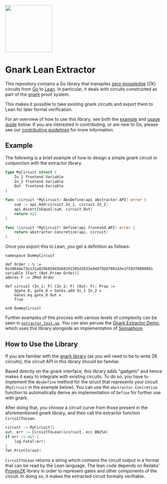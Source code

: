<a href="https://reilabs.io">
 <img width="150" src="https://github.com/reilabs/gnark-lean-extractor/assets/35899/5c2d97e7-8b17-4011-a934-8fb2aa77d5da" />
</a>


# Gnark Lean Extractor

This repository contains a Go library that transpiles
[zero-knowledge](https://en.wikipedia.org/wiki/Zero-knowledge_proof) (ZK)
circuits from [Go](https://go.dev) to [Lean](https://leanprover.github.io). In
particular, it deals with circuits constructed as part of the
[gnark](https://github.com/ConsenSys/gnark) proof system.

This makes it possible to take existing gnark circuits and export them to Lean
for later formal verification.

For an overview of how to use this library, see both the [example](#example) and
[usage guide](#how-to-use-the-library) below. If you are interested in
contributing, or are new to Go, please see our
[contributing guidelines](./CONTRIBUTING.md) for more information.

## Example

The following is a brief example of how to design a simple gnark circuit in
conjunction with the extractor library.

```go
type MyCircuit struct {
    In_1 frontend.Variable
    In_2 frontend.Variable
    Out  frontend.Variable
}

func (circuit *MyCircuit) AbsDefine(api abstractor.API) error {
    sum := api.Add(circuit.In_1, circuit.In_2)
    api.AssertIsEqual(sum, circuit.Out)
    return nil
}

func (circuit *MyCircuit) Define(api frontend.API) error {
    return abstractor.Concretize(api, circuit)
}
```

Once you export this to Lean, you get a definition as follows:

```lean
namespace DummyCircuit

def Order : ℕ := 0x30644e72e131a029b85045b68181585d2833e84879b9709143e1f593f0000001
variable [Fact (Nat.Prime Order)]
abbrev F := ZMod Order

def circuit (In_1: F) (In_2: F) (Out: F): Prop :=
    ∃gate_0, gate_0 = Gates.add In_1 In_2 ∧
    Gates.eq gate_0 Out ∧
    True

end DummyCircuit
```

Further examples of this process with various levels of complexity can be seen
in [`extractor_test.go`](./extractor/extractor_test.go). You can also peruse the
[Gnark Extractor Demo](https://github.com/reilabs/gnark-lean-demo), which uses
this library alongside an implementation of
[Semaphore](https://semaphore.appliedzkp.org).

## How to Use the Library

If you are familiar with the [gnark library](https://github.com/consensys/gnark)
(as you will need to be to write ZK circuits), the circuit API in this library
should be familiar.

Based directly on the gnark interface, this library adds "gadgets" and hence
makes it easy to integrate with existing circuits. To do so, you have to
implement the `AbsDefine` method for the struct that represents your circuit
(`MyCircuit` in the example below). You can use the `abstractor.Concretize`
function to automatically derive an implementation of `Define` for further use
with gnark.

After doing that, you choose a circuit curve from those present in the
aforementioned gnark library, and then call the extractor function
`CircuitToLean`.

```go
circuit := MyCircuit{}
out, err := CircuitToLean(&circuit, ecc.BN254)
if err != nil {
    log.Fatal(err)
}
fmt.Println(out)
```

`CircuitToLean` returns a string which contains the circuit output in a format
that can be read by the Lean language. The lean code depends on Reilabs'
[ProvenZK](https://github.com/reilabs/proven-zk) library in order to represent
gates and other components of the circuit. In doing so, it makes the extracted
circuit formally verifiable.

